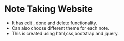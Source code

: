 # Note Taking Website 

* It has edit , done and delete functionality.
* Can also choose different theme for each note.
* This is created using html,css,bootstrap and jquery.
